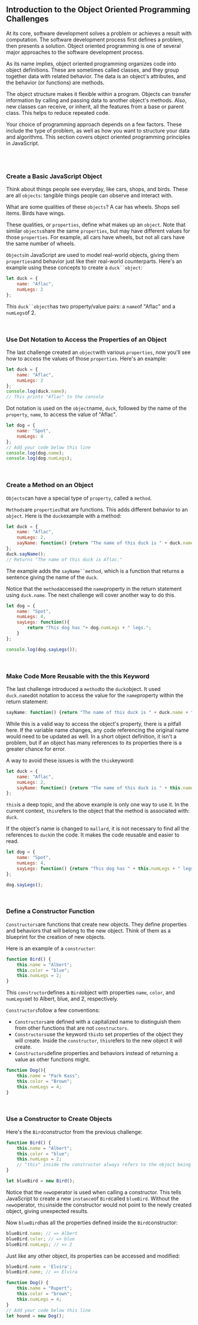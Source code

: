 ## Introduction to the Object Oriented Programming Challenges

  At its core, software development solves a problem or achieves a result with computation. The software development process first defines a problem, then presents a solution. Object oriented programming is one of several major approaches to the software development process.

As its name implies, object oriented programming organizes code into object definitions. These are sometimes called classes, and they group together data with related behavior. The data is an object's attributes, and the behavior (or functions) are methods.

The object structure makes it flexible within a program. Objects can transfer information by calling and passing data to another object's methods. Also, new classes can receive, or inherit, all the features from a base or parent class. This helps to reduce repeated code.

Your choice of programming approach depends on a few factors. These include the type of problem, as well as how you want to structure your data and algorithms. This section covers object oriented programming principles in JavaScript.  

<br>

<br>

### Create a Basic JavaScript Object

Think about things people see everyday, like cars, shops, and birds. These are all `objects`: tangible things people can observe and interact with.

What are some qualities of these `objects`? A car has wheels. Shops sell items. Birds have wings.

These qualities, or `properties`, define what makes up an `object`. Note that similar `objects`share the same `properties`, but may have different values for those `properties`. For example, all cars have wheels, but not all cars have the same number of wheels.

`Objects`in JavaScript are used to model real-world objects, giving them `properties`and behavior just like their real-world counterparts. Here's an example using these concepts to create a `duck``object`:

```javascript
let duck = {
    name: "Aflac",
    numLegs: 2
};
```

This `duck``object`has two property/value pairs: a `name`of "Aflac" and a `numLegs`of 2.

<br>

### Use Dot Notation to Access the Properties of an Object

The last challenge created an `object`with various `properties`, now you'll see how to access the values of those `properties`. Here's an example:

```javascript
let duck = {
    name: "Aflac",
    numLegs: 2
};
console.log(duck.name);
// This prints "Aflac" to the console
```

Dot notation is used on the `object`name, `duck`, followed by the name of the `property`, `name`, to access the value of "Aflac".

```javascript
let dog = {
    name: "Spot",
    numLegs: 4
};
// Add your code below this line
console.log(dog.name);
console.log(dog.numLegs);
```

<br>

### Create a Method on an Object

`Objects`can have a special type of `property`, called a `method`.

`Methods`are `properties`that are functions. This adds different behavior to an `object`. Here is the `duck`example with a method:

```javascript
let duck = {
    name: "Aflac",
    numLegs: 2,
    sayName: function() {return "The name of this duck is " + duck.name + ".";}
};
duck.sayName();
// Returns "The name of this duck is Aflac."
```

The example adds the `sayName``method`, which is a function that returns a sentence giving the name of the `duck`.

Notice that the `method`accessed the `name`property in the return statement using `duck.name`. The next challenge will cover another way to do this.

```javascript
let dog = {
    name: "Spot",
    numLegs: 4,
    sayLegs: function(){
        return "This dog has "+ dog.numLegs + " legs.";
    }
};

console.log(dog.sayLegs());
```

<br>

### Make Code More Reusable with the this Keyword

The last challenge introduced a `method`to the `duck`object. It used `duck.name`dot notation to access the value for the `name`property within the return statement:

```javascript
sayName: function() {return "The name of this duck is " + duck.name + ".";}
```

While this is a valid way to access the object's property, there is a pitfall here. If the variable name changes, any code referencing the original name would need to be updated as well. In a short object definition, it isn't a problem, but if an object has many references to its properties there is a greater chance for error.

A way to avoid these issues is with the `this`keyword:

```javascript
let duck = {
    name: "Aflac",
    numLegs: 2,
    sayName: function() {return "The name of this duck is " + this.name + ".";}
};
```

`this`is a deep topic, and the above example is only one way to use it. In the current context, `this`refers to the object that the method is associated with: `duck`.

If the object's name is changed to `mallard`, it is not necessary to find all the references to `duck`in the code. It makes the code reusable and easier to read.

```javascript
let dog = {
    name: "Spot",
    numLegs: 4,
    sayLegs: function() {return "This dog has " + this.numLegs + " legs.";}
};

dog.sayLegs();
```

<br>

### Define a Constructor Function

`Constructors`are functions that create new objects. They define properties and behaviors that will belong to the new object. Think of them as a blueprint for the creation of new objects.

Here is an example of a `constructor`:

```javascript
function Bird() {
    this.name = "Albert";
    this.color = "blue";
    this.numLegs = 2;
}
```

This `constructor`defines a `Bird`object with properties `name`, `color`, and `numLegs`set to Albert, blue, and 2, respectively.

`Constructors`follow a few conventions:

- `Constructors`are defined with a capitalized name to distinguish them from other functions that are not `constructors`.
- `Constructors`use the keyword `this`to set properties of the object they will create. Inside the `constructor`, `this`refers to the new object it will create.
- `Constructors`define properties and behaviors instead of returning a value as other functions might.

```javascript
function Dog(){
    this.name = "Park Kass";
    this.color = "Brown";
    this.numLegs = 4;
}
```

<br>

### Use a Constructor to Create Objects

Here's the `Bird`constructor from the previous challenge:

```javascript
function Bird() {
    this.name = "Albert";
    this.color = "blue";
    this.numLegs = 2;
    // "this" inside the constructor always refers to the object being created
}

let blueBird = new Bird();
```

Notice that the `new`operator is used when calling a constructor. This tells JavaScript to create a new `instance`of `Bird`called `blueBird`. Without the `new`operator, `this`inside the constructor would not point to the newly created object, giving unexpected results.

Now `blueBird`has all the properties defined inside the `Bird`constructor:

```javascript
blueBird.name; // => Albert
blueBird.color; // => blue
blueBird.numLegs; // => 2
```

Just like any other object, its properties can be accessed and modified:

```javascript
blueBird.name = 'Elvira';
blueBird.name; // => Elvira
```

```javascript
function Dog() {
    this.name = "Rupert";
    this.color = "brown";
    this.numLegs = 4;
}
// Add your code below this line
let hound = new Dog();

```

